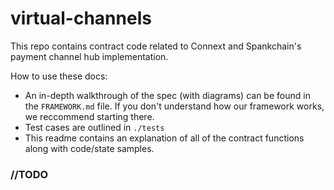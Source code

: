 # virtual-channels
This repo contains contract code related to Connext and Spankchain's payment channel hub implementation. 

How to use these docs: 
- An in-depth walkthrough of the spec (with diagrams) can be found in the `FRAMEWORK.md` file. If you don't understand how our framework works, we reccommend starting there.
- Test cases are outlined in `./tests`
- This readme contains an explanation of all of the contract functions along with code/state samples.

### //TODO
